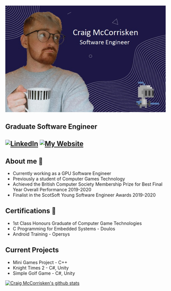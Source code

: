 ![Header](https://github.com/CraigMcC1997/CraigMcC1997/blob/main/GitHubHeader.jpg "Header")

## Graduate Software Engineer

[![LinkedIn](https://img.shields.io/badge/LinkedIn-Craig%20McCorrisken-blue)](https://www.linkedin.com/in/craig-mccorrisken)
[![My Website](https://img.shields.io/badge/github.io-Craig%20McCorrisken-green)](https://craigmcc1997.github.io/portfolio/)
---

## About me :rocket:
- Currently working as a GPU Software Engineer
- Previously a student of Computer Games Technology
- Achieved the British Computer Society Membership Prize for Best Final Year Overall Performance 2019-2020
- Finalist in the ScotSoft Young Software Engineer Awards 2019-2020

## Certifications :scroll:
- 1st Class Honours Graduate of Computer Game Technologies
- C Programming for Embedded Systems - Doulos
- Android Training - Opersys

## Current Projects
- Mini Games Project - C++
- Knight Times 2 - C#, Unity
- Simple Golf Game - C#, Unity

[![Craig McCorrisken's github stats](https://github-readme-stats.vercel.app/api?username=CraigMcC1997&count_private=true&show_icons=true&hide=contribs,issues)](https://github.com/anuraghazra/github-readme-stats)
